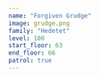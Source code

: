 ```yaml
---
name: "Forgiven Grudge"
image: grudge.png
family: "Hedetet"
level: 100
start_floor: 63
end_floor: 66
patrol: true
---
```

